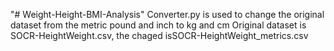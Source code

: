 "# Weight-Height-BMI-Analysis" 
Converter.py is used to change the original dataset from the metric pound and inch to kg and cm
Original dataset is SOCR-HeightWeight.csv, the chaged isSOCR-HeightWeight_metrics.csv
